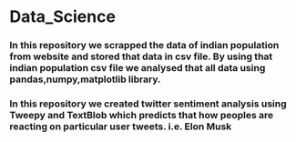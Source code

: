 # Data_Science
### In this repository we scrapped the data of indian population from website and stored that data in csv file. By using that indian population csv file we analysed that all data using pandas,numpy,matplotlib library.
### In this repository we created twitter sentiment analysis using Tweepy and TextBlob which predicts that how peoples are reacting on particular user tweets. i.e. Elon Musk
